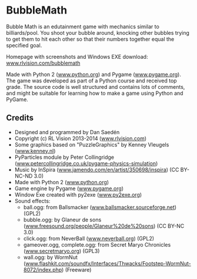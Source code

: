 BubbleMath
==========

Bubble Math is an edutainment game with mechanics similar to billiards/pool. You shoot your bubble around, knocking other bubbles trying to get them to hit each other so that their numbers together equal the specified goal.

Homepage with screenshots and Windows EXE download: www.rlvision.com/bubblemath

Made with Python 2 (www.python.org) and Pygame (www.pygame.org). The game was developed as part of a Python course and received top grade. The source code is well structured and contains lots of comments, and might be suitable for learning how to make a game using Python and PyGame.

## Credits

* Designed and programmed by Dan Saedén
* Copyright (c) RL Vision 2013-2014 (www.rlvision.com)
* Some graphics based on "PuzzleGraphics" by Kenney Vleugels (www.kenney.nl)
* PyParticles module by Peter Collingridge (www.petercollingridge.co.uk/pygame-physics-simulation)
* Music by InSpira (www.jamendo.com/en/artist/350698/inspira) (CC BY-NC-ND 3.0)
* Made with Python 2 (www.python.org)
* Game engine by Pygame (www.pygame.org)
* Window Exe created with py2exe (www.py2exe.org)
* Sound effects:
  * ball.ogg: from Ballsmacker (www.ballsmacker.sourceforge.net) (GPL2)
  * bubble.ogg: by Glaneur de sons (www.freesound.org/people/Glaneur%20de%20sons) (CC BY-NC 3.0)
  * click.ogg: from NeverBall (www.neverball.org) (GPL2)
  * gameover.ogg, complete.ogg: from Secret Maryo Chronicles (www.secretmaryo.org) (GPL3)
  * wall.ogg: by WormNut (www.flashkit.com/soundfx/Interfaces/Thwacks/Footstep-WormNut-8072/index.php) (Freeware)
